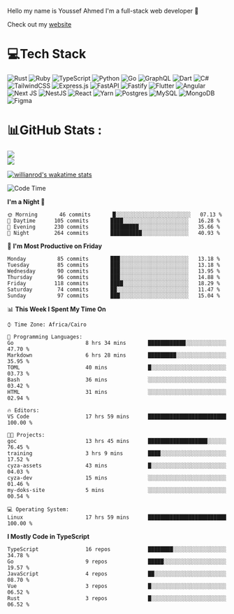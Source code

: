 Hello my name is Youssef Ahmed I'm a full-stack web developer 👋

Check out my [website](https://youssefahmed.vercel.app)
 
# 💻Tech Stack

![Rust](https://img.shields.io/badge/rust-%23000000.svg?style=for-the-badge&logo=rust&logoColor=white) ![Ruby](https://img.shields.io/badge/ruby-%23CC342D.svg?style=for-the-badge&logo=ruby&logoColor=white) ![TypeScript](https://img.shields.io/badge/typescript-%23007ACC.svg?style=for-the-badge&logo=typescript&logoColor=white) ![Python](https://img.shields.io/badge/python-3670A0?style=for-the-badge&logo=python&logoColor=ffdd54) ![Go](https://img.shields.io/badge/go-%2300ADD8.svg?style=for-the-badge&logo=go&logoColor=white) ![GraphQL](https://img.shields.io/badge/-GraphQL-E10098?style=for-the-badge&logo=graphql&logoColor=white) ![Dart](https://img.shields.io/badge/dart-%230175C2.svg?style=for-the-badge&logo=dart&logoColor=white) ![C#](https://img.shields.io/badge/c%23-%23239120.svg?style=for-the-badge&logo=c-sharp&logoColor=white) ![TailwindCSS](https://img.shields.io/badge/tailwindcss-%2338B2AC.svg?style=for-the-badge&logo=tailwind-css&logoColor=white) ![Express.js](https://img.shields.io/badge/express.js-%23404d59.svg?style=for-the-badge&logo=express&logoColor=%2361DAFB) ![FastAPI](https://img.shields.io/badge/FastAPI-005571?style=for-the-badge&logo=fastapi) ![Fastify](https://img.shields.io/badge/fastify-%23000000.svg?style=for-the-badge&logo=fastify&logoColor=white) ![Flutter](https://img.shields.io/badge/Flutter-%2302569B.svg?style=for-the-badge&logo=Flutter&logoColor=white) ![Angular](https://img.shields.io/badge/angular-%23DD0031.svg?style=for-the-badge&logo=angular&logoColor=white) ![Next JS](https://img.shields.io/badge/Next-black?style=for-the-badge&logo=next.js&logoColor=white) ![NestJS](https://img.shields.io/badge/nestjs-%23E0234E.svg?style=for-the-badge&logo=nestjs&logoColor=white) ![React](https://img.shields.io/badge/react-%2320232a.svg?style=for-the-badge&logo=react&logoColor=%2361DAFB) ![Yarn](https://img.shields.io/badge/yarn-%232C8EBB.svg?style=for-the-badge&logo=yarn&logoColor=white) ![Postgres](https://img.shields.io/badge/postgres-%23316192.svg?style=for-the-badge&logo=postgresql&logoColor=white) ![MySQL](https://img.shields.io/badge/mysql-%2300f.svg?style=for-the-badge&logo=mysql&logoColor=white) ![MongoDB](https://img.shields.io/badge/MongoDB-%234ea94b.svg?style=for-the-badge&logo=mongodb&logoColor=white)     ![Figma](https://img.shields.io/badge/figma-%23F24E1E.svg?style=for-the-badge&logo=figma&logoColor=white)

# 📊GitHub Stats :

![](https://github-readme-stats.vercel.app/api?username=joetifa2003&theme=tokyonight&hide_border=false&include_all_commits=false&count_private=false)<br/>
![](https://github-readme-streak-stats.herokuapp.com/?user=joetifa2003&theme=tokyonight&hide_border=false)<br/>

[![willianrod's wakatime stats](https://github-readme-stats.vercel.app/api/wakatime?username=joetifa2003&layout=compact)](https://github.com/anuraghazra/github-readme-stats)
<!--START_SECTION:waka-->
![Code Time](http://img.shields.io/badge/Code%20Time-994%20hrs%2046%20mins-blue)

**I'm a Night 🦉** 

```text
🌞 Morning       46 commits       █░░░░░░░░░░░░░░░░░░░░░░░░   07.13 % 
🌆 Daytime      105 commits       ████░░░░░░░░░░░░░░░░░░░░░   16.28 % 
🌃 Evening      230 commits       █████████░░░░░░░░░░░░░░░░   35.66 % 
🌙 Night        264 commits       ██████████░░░░░░░░░░░░░░░   40.93 % 

```
📅 **I'm Most Productive on Friday** 

```text
Monday          85 commits       ███░░░░░░░░░░░░░░░░░░░░░░   13.18 % 
Tuesday         85 commits       ███░░░░░░░░░░░░░░░░░░░░░░   13.18 % 
Wednesday       90 commits       ███░░░░░░░░░░░░░░░░░░░░░░   13.95 % 
Thursday        96 commits       ███░░░░░░░░░░░░░░░░░░░░░░   14.88 % 
Friday         118 commits       ████░░░░░░░░░░░░░░░░░░░░░   18.29 % 
Saturday        74 commits       ██░░░░░░░░░░░░░░░░░░░░░░░   11.47 % 
Sunday          97 commits       ███░░░░░░░░░░░░░░░░░░░░░░   15.04 % 

```


📊 **This Week I Spent My Time On** 

```text
⌚︎ Time Zone: Africa/Cairo

💬 Programming Languages: 
Go                       8 hrs 34 mins       ████████████░░░░░░░░░░░░░   47.70 % 
Markdown                 6 hrs 28 mins       █████████░░░░░░░░░░░░░░░░   35.95 % 
TOML                     40 mins             █░░░░░░░░░░░░░░░░░░░░░░░░   03.73 % 
Bash                     36 mins             ░░░░░░░░░░░░░░░░░░░░░░░░░   03.42 % 
HTML                     31 mins             ░░░░░░░░░░░░░░░░░░░░░░░░░   02.94 % 

🔥 Editors: 
VS Code                  17 hrs 59 mins      █████████████████████████   100.00 % 

🐱‍💻 Projects: 
goc                      13 hrs 45 mins      ███████████████████░░░░░░   76.45 % 
training                 3 hrs 9 mins        ████░░░░░░░░░░░░░░░░░░░░░   17.52 % 
cyza-assets              43 mins             █░░░░░░░░░░░░░░░░░░░░░░░░   04.03 % 
cyza-dev                 15 mins             ░░░░░░░░░░░░░░░░░░░░░░░░░   01.46 % 
my-doks-site             5 mins              ░░░░░░░░░░░░░░░░░░░░░░░░░   00.54 % 

💻 Operating System: 
Linux                    17 hrs 59 mins      █████████████████████████   100.00 % 

```

**I Mostly Code in TypeScript** 

```text
TypeScript               16 repos            ████████░░░░░░░░░░░░░░░░░   34.78 % 
Go                       9 repos             █████░░░░░░░░░░░░░░░░░░░░   19.57 % 
JavaScript               4 repos             ██░░░░░░░░░░░░░░░░░░░░░░░   08.70 % 
Vue                      3 repos             █░░░░░░░░░░░░░░░░░░░░░░░░   06.52 % 
Rust                     3 repos             █░░░░░░░░░░░░░░░░░░░░░░░░   06.52 % 

```



<!--END_SECTION:waka-->
